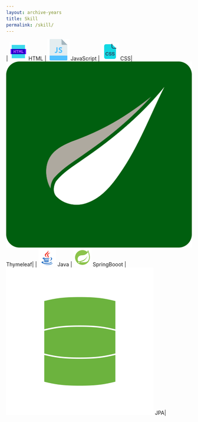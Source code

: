 ```yaml
---
layout: archive-years
title: Skill
permalink: /skill/
---
```


| ![HTML](html.png)   HTML | ![JavaScript](javascript.png)    JavaScript | ![CSS](css.png)    CSS| ![Thymeleaf](Thymeleaf.png)    Thymeleaf|
| ![Java](java.png)   Java | ![SpringBoot](springboot.png)    SpringBooot | ![JPA](JPA.png)    JPA|


